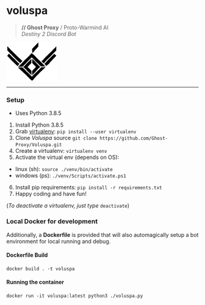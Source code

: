 # voluspa
> **// Ghost Proxy** / Proto-Warmind AI  
> _Destiny 2 Discord Bot_

![Voluspa Logo](images/voluspa/Voluspa_icon_100x133_black.png)

---

### Setup
- Uses Python 3.8.5

1. Install Python 3.8.5
2. Grab [virtualenv](https://virtualenv.pypa.io/en/latest/installation/): `pip install --user virtualenv`
3. Clone _Voluspa_ source `git clone https://github.com/Ghost-Proxy/Voluspa.git`
4. Create a virtualenv: `virtualenv venv`
5. Activate the virtual env (depends on OS): 
  - linux (sh): `source ./venv/bin/activate` 
  - windows (ps): `./venv/Scripts/activate.ps1`
6. Install pip requirements: `pip install -r requirements.txt`
7. Happy coding and have fun!

(_To deactivate a virtualenv, just type_ `deactivate`)


### Local Docker for development
Additionally, a **Dockerfile** is provided that will also automagically setup a bot environment for local running and debug.

#### Dockerfile Build
```
docker build . -t voluspa
```

#### Running the container
```
docker run -it voluspa:latest python3 ./voluspa.py
```
